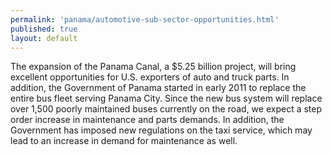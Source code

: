 ```yaml
--- 
permalink: 'panama/automotive-sub-sector-opportunities.html' 
published: true 
layout: default
---
```

The expansion of the Panama Canal, a $5.25 billion project, will bring excellent opportunities for U.S. exporters of auto and truck parts. In addition, the Government of Panama started in early 2011 to replace the entire bus fleet serving Panama City. Since the new bus system will replace over 1,500 poorly maintained buses currently on the road, we expect a step order increase in maintenance and parts demands. In addition, the Government has imposed new regulations on the taxi service, which may lead to an increase in demand for maintenance as well.
